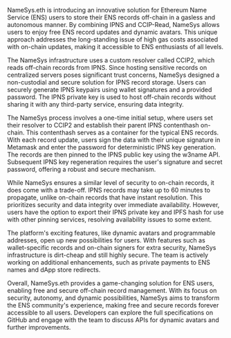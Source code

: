 NameSys.eth is introducing an innovative solution for Ethereum Name Service (ENS) users to store their ENS records off-chain in a gasless and autonomous manner. By combining IPNS and CCIP-Read, NameSys allows users to enjoy free ENS record updates and dynamic avatars. This unique approach addresses the long-standing issue of high gas costs associated with on-chain updates, making it accessible to ENS enthusiasts of all levels.

The NameSys infrastructure uses a custom resolver called CCIP2, which reads off-chain records from IPNS. Since hosting sensitive records on centralized servers poses significant trust concerns, NameSys designed a non-custodial and secure solution for IPNS record storage. Users can securely generate IPNS keypairs using wallet signatures and a provided password. The IPNS private key is used to host off-chain records without sharing it with any third-party service, ensuring data integrity.

The NameSys process involves a one-time initial setup, where users set their resolver to CCIP2 and establish their parent IPNS contenthash on-chain. This contenthash serves as a container for the typical ENS records. With each record update, users sign the data with their unique signature in Metamask and enter the password for deterministic IPNS key generation. The records are then pinned to the IPNS public key using the w3name API. Subsequent IPNS key regeneration requires the user's signature and secret password, offering a robust and secure mechanism.

While NameSys ensures a similar level of security to on-chain records, it does come with a trade-off. IPNS records may take up to 60 minutes to propagate, unlike on-chain records that have instant resolution. This prioritizes security and data integrity over immediate availability. However, users have the option to export their IPNS private key and IPFS hash for use with other pinning services, resolving availability issues to some extent.

The platform's exciting features, like dynamic avatars and programmable addresses, open up new possibilities for users. With features such as wallet-specific records and on-chain signers for extra security, NameSys infrastructure is dirt-cheap and still highly secure. The team is actively working on additional enhancements, such as private payments to ENS names and dApp store redirects.

Overall, NameSys.eth provides a game-changing solution for ENS users, enabling free and secure off-chain record management. With its focus on security, autonomy, and dynamic possibilities, NameSys aims to transform the ENS community's experience, making free and secure records forever accessible to all users. Developers can explore the full specifications on GitHub and engage with the team to discuss APIs for dynamic avatars and further improvements.
